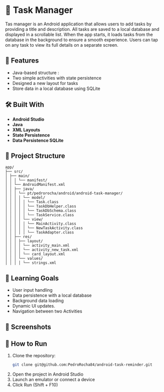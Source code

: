# 🧮 Task Manager

Tas manager is an Android application that allows users to add tasks by providing a title and description. All tasks are saved to a local database and displayed in a scrollable list. When the app starts, it loads tasks from the database in the background to ensure a smooth experience. Users can tap on any task to view its full details on a separate screen.

## 🚀 Features

- Java-based structure :
- Two simple activities with state persistence
- Designed a new layout for tasks
- Store data in a local database using SQLite


## 🛠️ Built With

- **Android Studio**
- **Java**
- **XML Layouts**
- **State Persistence**
- **Data Persistence SQLite**

## 📁 Project Structure
```
app/
├── src/
│ ├── main/
│ │ │ └── manifest/
│ │ └── AndroidManifest.xml
│ │ ├── java/
│ │ │ └── pt/pedrorocha/android/android-task-manager/
│ │ │ │ └── model/
│ │ │ │ │ └── Task.class 
│ │ │ │ │ └── TaskDbHelper.class
│ │ │ │ │ └── TaskDbSchema.class
│ │ │ │ │ └── TaskService.class
│ │ │ │ └── view/
│ │ │ │ │ └── MainActivity.class
│ │ │ │ │ └── NewTaskActivity.class
│ │ │ │ │ └── TaskAdapter.class
│ │ ├── res/
│ │ │ ├── layout/
│ │ │ │ └── activity_main.xml
│ │ │ │ └── activity_new_task.xml
│ │ │ │ └── card_layout.xml
│ │ │ └── values/
│ │ │ │ └── strings.xml

```

## 🧠 Learning Goals

- User input handling
- Data persistence with a local database
- Background data loading
- Dynamic UI updates.
- Navigation between two Activities

## 📱 Screenshots

## 🔧 How to Run

1. Clone the repository:
   ```bash
   git clone git@github.com:PedroRocha84/android-task-reminder.git

2. Open the project in Android Studio
3. Launch an emulator or connect a device
4. Click Run (Shift + F10)
